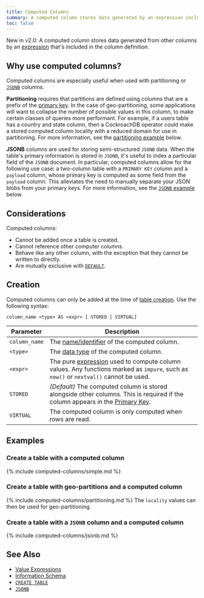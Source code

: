 ```yaml
---
title: Computed Columns
summary: A computed column stores data generated by an expression included in the column definition.
toc: false
---
```


<span class="version-tag">New in v2.0:</span> A computed column stores data generated from other columns by an [expression](sql-expressions.html) that's included in the column definition.

<div id="toc"></div>

## Why use computed columns?

Computed columns are especially useful when used with partitioning or [`JSONB`](jsonb.html) columns.

**Partitioning** requires that partitions are defined using columns that are a prefix of the [primary key](primary-key.html). In the case of geo-partitioning, some applications will want to collapse the number of possible values in this column, to make certain classes of queries more performant. For example, if a users table has a country and state column, then a CockroachDB operator could make a stored computed column locality with a reduced domain for use in partitioning. For more information, see the [partitioning example](#create-a-table-with-geo-partitions-and-a-computed-column) below.

**JSONB** columns are used for storing semi-structured `JSONB` data. When the table's primary information is stored in `JSONB`, it's useful to index a particular field of the `JSONB` document. In particular, computed columns allow for the following use case: a two-column table with a `PRIMARY KEY` column and a `payload` column, whose primary key is computed as some field from the `payload` column. This alleviates the need to manually separate your JSON blobs from your primary keys. For more information, see the [`JSONB` example](#create-a-table-with-a-jsonb-column-and-computed-column) below.

## Considerations

Computed columns:

- Cannot be added once a table is created.
- Cannot reference other computer columns.
- Behave like any other column, with the exception that they cannot be written to directly.
- Are mutually exclusive with [`DEFAULT`](default-value.html).

## Creation

Computed columns can only be added at the time of [table creation](create-table.html). Use the following syntax:

~~~
column_name <type> AS <expr> [ STORED | VIRTUAL]
~~~

Parameter | Description
----------|------------
`column_name` | The [name/identifier](keywords-and-identifiers.html#identifiers) of the computed column.
`<type>` | The [data type](data-types.html) of the computed column.
`<expr>` | The pure [expression](sql-expressions.html) used to compute column values. Any functions marked as `impure`, such as `now()` or `nextval()` cannot be used.
`STORED` | _(Default)_ The computed column is stored alongside other columns. This is required if the column appears in the [Primary Key](primary-key.html).
`VIRTUAL` | The computed column is only computed when rows are read.

## Examples

### Create a table with a computed column

{% include computed-columns/simple.md %}

### Create a table with geo-partitions and a computed column

{% include computed-columns/partitioning.md %} The `locality` values can then be used for geo-partitioning.

### Create a table with a `JSONB` column and a computed column

{% include computed-columns/jsonb.md %}

## See Also

- [Value Expressions](sql-expressions.html)
- [Information Schema](information-schema.html)
- [`CREATE TABLE`](create-table.html)
- [`JSONB`](jsonb.html)

<!-- - [Define Table Partitions (Enterprise)](partitioning.html) -->
